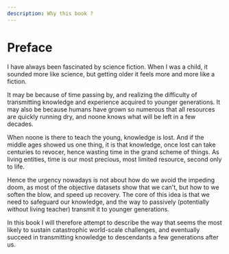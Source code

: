 ```yaml
---
description: Why this book ?
---
```


# Preface

I have always been fascinated by science fiction. When I was a child, it sounded more like science, but getting older it feels more and more like a fiction.

It may be because of time passing by, and realizing the difficulty of transmitting knowledge and experience acquired to younger generations. It may also be because humans have grown so numerous that all resources are quickly running dry, and noone knows what will be left in a few decades.

When noone is there to teach the young, knowledge is lost. And if the middle ages showed us one thing, it is that knowledge, once lost can take centuries to revocer, hence wasting time in the grand scheme of things. As living entities, time is our most precious, most limited resource, second only to life.

Hence the urgency nowadays is not about how do we avoid the impeding doom, as most of the objective datasets show that we can't, but how to we soften the blow, and speed up recovery. The core of this idea is that we need to safeguard our knowledge, and the way to passively \(potentially without living teacher\) transmit it to younger generations.

In this book I will therefore attempt to describe the way that seems the most likely to sustain catastrophic world-scale challenges, and eventually succeed in transmitting knowledge to descendants a few generations after us.






